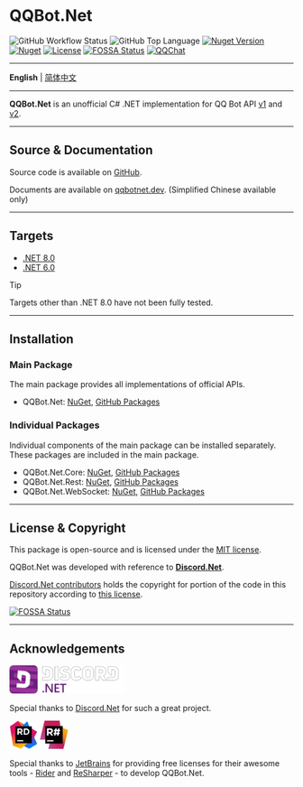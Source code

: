 # QQBot.Net

![GitHub Workflow Status](https://img.shields.io/github/actions/workflow/status/gehongyan/QQBot.Net/push.yml?branch=master)
![GitHub Top Language](https://img.shields.io/github/languages/top/gehongyan/QQBot.Net)
[![Nuget Version](https://img.shields.io/nuget/v/QQBot.Net)](https://www.nuget.org/packages/QQBot.Net)
[![Nuget](https://img.shields.io/nuget/dt/QQBot.Net?color=%230099ff)](https://www.nuget.org/packages/QQBot.Net)
[![License](https://img.shields.io/github/license/gehongyan/QQBot.Net)](https://github.com/gehongyan/QQBot.Net/blob/master/LICENSE)
[![FOSSA Status](https://app.fossa.com/api/projects/git%2Bgithub.com%2Fgehongyan%2FQQBot.Net.svg?type=shield)](https://app.fossa.com/projects/git%2Bgithub.com%2Fgehongyan%2FQQBot.Net?ref=badge_shield)
[![QQChat](https://img.shields.io/badge/QQ-EB1923?logo=tencent-qq&logoColor=white)](http://qm.qq.com/cgi-bin/qm/qr?_wv=1027&k=QiRvU4EFUavyNKQLKyfymezkG9H46cY6&authKey=OnAwAOWySUTds7YJUhaiS%2Bpr%2FWYLKSIPAPzdnhsM4RgAgWRQKZywjc6RSEAnDfNM&noverify=0&group_code=849595128)

---

**English** | [简体中文](./README.zh-CN.md)

---

**QQBot.Net** is an unofficial C# .NET implementation for QQ Bot API [v1] and [v2].

[v1]: https://bot.q.qq.com/wiki/develop/api/
[v2]: https://bot.q.qq.com/wiki/develop/api-v2/

---

## Source & Documentation

Source code is available on [GitHub](https://github.com/gehongyan/QQBot.Net).

Documents are available on [qqbotnet.dev](https://qqbotnet.dev). (Simplified Chinese available only)

---

## Targets

- [.NET 8.0](https://dotnet.microsoft.com/download/dotnet/8.0)
- [.NET 6.0](https://dotnet.microsoft.com/download/dotnet/6.0)

> [!TIP]
> Targets other than .NET 8.0 have not been fully tested.

---

## Installation

### Main Package

The main package provides all implementations of official APIs.

- QQBot.Net: [NuGet](https://www.nuget.org/packages/QQBot.Net/), [GitHub Packages](https://github.com/gehongyan/QQBot.Net/pkgs/nuget/QQBot.Net)

### Individual Packages

Individual components of the main package can be installed separately. These packages are included in the main package.

- QQBot.Net.Core: [NuGet](https://www.nuget.org/packages/QQBot.Net.Core/),
  [GitHub Packages](https://github.com/gehongyan/QQBot.Net/pkgs/nuget/QQBot.Net.Core)
- QQBot.Net.Rest: [NuGet](https://www.nuget.org/packages/QQBot.Net.Rest/),
  [GitHub Packages](https://github.com/gehongyan/QQBot.Net/pkgs/nuget/QQBot.Net.Rest)
- QQBot.Net.WebSocket: [NuGet](https://www.nuget.org/packages/QQBot.Net.WebSocket/),
  [GitHub Packages](https://github.com/gehongyan/QQBot.Net/pkgs/nuget/QQBot.Net.WebSocket)

---

## License & Copyright

This package is open-source and is licensed under the [MIT license](LICENSE).

QQBot.Net was developed with reference to **[Discord.Net](https://github.com/discord-net/Discord.Net)**.

[Discord.Net contributors](https://github.com/discord-net/Discord.Net/graphs/contributors) holds the copyright
for portion of the code in this repository according to [this license](https://github.com/discord-net/Discord.Net/blob/dev/LICENSE).

[![FOSSA Status](https://app.fossa.com/api/projects/git%2Bgithub.com%2Fgehongyan%2FQQBot.Net.svg?type=large)](https://app.fossa.com/projects/git%2Bgithub.com%2Fgehongyan%2FQQBot.Net?ref=badge_large)

---

## Acknowledgements

<img src="./assets/Discord.Net_Logo.svg" alt="drawing" height="50"/>

Special thanks to [Discord.Net](https://github.com/discord-net/Discord.Net) for such a great project.

<p>
  <img src="./assets/Rider_Icon.svg" height="50" alt="RiderIcon"/>
  <img src="./assets/ReSharper_Icon.png" height="50" alt="Resharper_Icon"/>
</p>

Special thanks to [JetBrains](https://www.jetbrains.com) for providing free licenses for their awesome tools -
[Rider](https://www.jetbrains.com/rider/) and [ReSharper](https://www.jetbrains.com/resharper/) -
to develop QQBot.Net.
